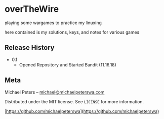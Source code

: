 # overTheWire

playing some wargames to practice my linuxing

here contained is my solutions, keys, and notes for various games

## Release History

* 0.1
    * Opened Repository and Started Bandit (11.16.18)

## Meta

Michael Peters – michael@michaelpeterswa.com

Distributed under the MIT license. See ``LICENSE`` for more information.

[https://github.com/michaelpeterswa](https://github.com/michaelpeterswa)
